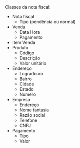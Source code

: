 Classes da nota fiscal:
- Nota fiscal   
  - Tipo (pendência ou normal)
- Venda
  - Data Hora
  - Pagamento
- Item Venda
- Produto
  - Código
  - Descrição
  - Valor unitário
- Endereço
  - Logradouro
  - Bairro
  - Cidade
  - Estado
  - Numero
- Empresa
  - Endereço
  - Nome fantasia
  - Razão social
  - Telefone
  - CNPJ
- Pagamento
  - Tipo
  - Valor